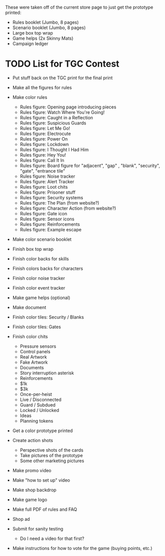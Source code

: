 These were taken off of the current store page to just get the prototype printed:  
  * Rules booklet (Jumbo, 8 pages)
  * Scenario booklet (Jumbo, 8 pages)
  * Large box top wrap
  * Game helps (2x Skinny Mats)
  * Campaign ledger

# TODO List for TGC Contest
* Put stuff back on the TGC print for the final print
* Make all the figures for rules
* Make color rules
  * Rules figure: Opening page introducing pieces
  * Rules figure: Watch Where You're Going!
  * Rules figure: Caught in a Reflection
  * Rules figure: Suspicious Guards
  * Rules figure: Let Me Go!
  * Rules figure: Electrocute
  * Rules figure: Power On
  * Rules figure: Lockdown
  * Rules figure: I Thought I Had Him
  * Rules figure: Hey You!
  * Rules figure: Call It In
  * Rules figure: Board figure for "adjacent", "gap" , "blank", "security", "gate", "entrance tile"
  * Rules figure: Noise tracker
  * Rules figure: Alert Tracker
  * Rules figure: Loot chits
  * Rules figure: Prisoner stuff
  * Rules figure: Security systems
  * Rules figure: The Plan (from website?)
  * Rules figure: Character Action (from website?)
  * Rules figure: Gate icon
  * Rules figure: Sensor icons
  * Rules figure: Reinforcements
  * Rules figure: Example escape
* Make color scenario booklet
* Finish box top wrap
* Finish color backs for skills
* Finish colors backs for characters
* Finish color noise tracker
* Finish color event tracker
* Make game helps (optional)
* Make document
* Finish color tiles: Security / Blanks
* Finish color tiles: Gates
* Finish color chits
  * Pressure sensors
  * Control panels
  * Real Artwork
  * Fake Artwork
  * Documents
  * Story interruption asterisk
  * Reinforcements
  * $1k
  * $3k
  * Once-per-heist
  * Live / Disconnected
  * Guard / Subdued
  * Locked / Unlocked
  * Ideas
  * Planning tokens

* Get a color prototype printed
* Create action shots
  * Perspective shots of the cards
  * Take pictures of the prototype
  * Some other marketing pictures
* Make promo video
* Make "how to set up" video
* Make shop backdrop
* Make game logo
* Make full PDF of rules and FAQ
* Shop ad
* Submit for sanity testing
  - Do I need a video for that first?
* Make instructions for how to vote for the game (buying points, etc.)
